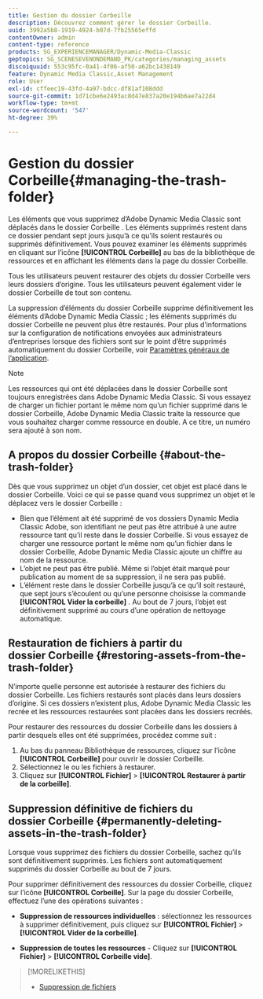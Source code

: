 ```yaml
---
title: Gestion du dossier Corbeille
description: Découvrez comment gérer le dossier Corbeille.
uuid: 3992a5b8-1919-4924-b07d-7fb25565effd
contentOwner: admin
content-type: reference
products: SG_EXPERIENCEMANAGER/Dynamic-Media-Classic
geptopics: SG_SCENESEVENONDEMAND_PK/categories/managing_assets
discoiquuid: 553c95fc-0a41-4f06-af50-a62bc1438149
feature: Dynamic Media Classic,Asset Management
role: User
exl-id: cffeec19-43fd-4a97-bdcc-df81af108ddd
source-git-commit: 1d71cbe6e2493ac8d47e837a20e194b6ae7a22d4
workflow-type: tm+mt
source-wordcount: '547'
ht-degree: 39%

---
```


# Gestion du dossier Corbeille{#managing-the-trash-folder}

Les éléments que vous supprimez d’Adobe Dynamic Media Classic sont déplacés dans le dossier Corbeille . Les éléments supprimés restent dans ce dossier pendant sept jours jusqu’à ce qu’ils soient restaurés ou supprimés définitivement. Vous pouvez examiner les éléments supprimés en cliquant sur l’icône **[!UICONTROL Corbeille]** au bas de la bibliothèque de ressources et en affichant les éléments dans la page du dossier Corbeille.

Tous les utilisateurs peuvent restaurer des objets du dossier Corbeille vers leurs dossiers d’origine. Tous les utilisateurs peuvent également vider le dossier Corbeille de tout son contenu.

La suppression d’éléments du dossier Corbeille supprime définitivement les éléments d’Adobe Dynamic Media Classic ; les éléments supprimés du dossier Corbeille ne peuvent plus être restaurés. Pour plus d’informations sur la configuration de notifications envoyées aux administrateurs d’entreprises lorsque des fichiers sont sur le point d’être supprimés automatiquement du dossier Corbeille, voir [Paramètres généraux de l’application](application-setup.md#general_settings).

>[!NOTE]
>
>Les ressources qui ont été déplacées dans le dossier Corbeille sont toujours enregistrées dans Adobe Dynamic Media Classic. Si vous essayez de charger un fichier portant le même nom qu’un fichier supprimé dans le dossier Corbeille, Adobe Dynamic Media Classic traite la ressource que vous souhaitez charger comme ressource en double. A ce titre, un numéro sera ajouté à son nom.

## A propos du dossier Corbeille {#about-the-trash-folder}

Dès que vous supprimez un objet d’un dossier, cet objet est placé dans le dossier Corbeille. Voici ce qui se passe quand vous supprimez un objet et le déplacez vers le dossier Corbeille :

* Bien que l’élément ait été supprimé de vos dossiers Dynamic Media Classic Adobe, son identifiant ne peut pas être attribué à une autre ressource tant qu’il reste dans le dossier Corbeille. Si vous essayez de charger une ressource portant le même nom qu’un fichier dans le dossier Corbeille, Adobe Dynamic Media Classic ajoute un chiffre au nom de la ressource.
* L’objet ne peut pas être publié. Même si l’objet était marqué pour publication au moment de sa suppression, il ne sera pas publié.
* L’élément reste dans le dossier Corbeille jusqu’à ce qu’il soit restauré, que sept jours s’écoulent ou qu’une personne choisisse la commande **[!UICONTROL Vider la corbeille]** . Au bout de 7 jours, l’objet est définitivement supprimé au cours d’une opération de nettoyage automatique.

## Restauration de fichiers à partir du dossier Corbeille {#restoring-assets-from-the-trash-folder}

N’importe quelle personne est autorisée à restaurer des fichiers du dossier Corbeille. Les fichiers restaurés sont placés dans leurs dossiers d’origine. Si ces dossiers n’existent plus, Adobe Dynamic Media Classic les recrée et les ressources restaurées sont placées dans les dossiers recréés.

Pour restaurer des ressources du dossier Corbeille dans les dossiers à partir desquels elles ont été supprimées, procédez comme suit :

1. Au bas du panneau Bibliothèque de ressources, cliquez sur l’icône **[!UICONTROL Corbeille]** pour ouvrir le dossier Corbeille.
1. Sélectionnez le ou les fichiers à restaurer.
1. Cliquez sur **[!UICONTROL Fichier]** > **[!UICONTROL Restaurer à partir de la corbeille]**.

## Suppression définitive de fichiers du dossier Corbeille {#permanently-deleting-assets-in-the-trash-folder}

Lorsque vous supprimez des fichiers du dossier Corbeille, sachez qu’ils sont définitivement supprimés. Les fichiers sont automatiquement supprimés du dossier Corbeille au bout de 7 jours.

Pour supprimer définitivement des ressources du dossier Corbeille, cliquez sur l’icône **[!UICONTROL Corbeille]**. Sur la page du dossier Corbeille, effectuez l’une des opérations suivantes :

* **Suppression de ressources individuelles**  : sélectionnez les ressources à supprimer définitivement, puis cliquez sur  **[!UICONTROL Fichier]**  >  **[!UICONTROL Vider de la corbeille]**.

* **Suppression de toutes les ressources**  - Cliquez sur  **[!UICONTROL Fichier]**  >  **[!UICONTROL Corbeille vide]**.

>[!MORELIKETHIS]
>
>* [Suppression de fichiers](moving-renaming-deleting-assets.md#delete_assets)

